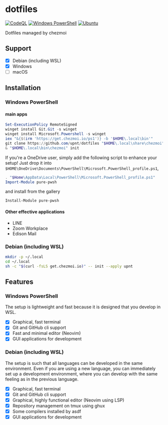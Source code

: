 # dotfiles

[![CodeQL](https://github.com/upnt/dotfiles/actions/workflows/github-code-scanning/codeql/badge.svg)](https://github.com/upnt/dotfiles/actions/workflows/github-code-scanning/codeql)
[![Windows PowerShell](https://github.com/upnt/dotfiles/actions/workflows/windows-installation.yml/badge.svg)](https://github.com/upnt/dotfiles/actions/workflows/windows-installation.yml)
[![Ubuntu](https://github.com/upnt/dotfiles/actions/workflows/ubuntu-installation.yml/badge.svg)](https://github.com/upnt/dotfiles/actions/workflows/ubuntu-installation.yml)

Dotfiles managed by chezmoi

## Support

- [x] Debian (including WSL)
- [x] Windows
- [ ] macOS

## Installation

### Windows PowerShell
#### main apps
```powershell
Set-ExecutionPolicy RemoteSigned
winget install Git.Git -s winget
winget install Microsoft.Powershell -s winget
iex "&{$(irm 'https://get.chezmoi.io/ps1')} -b '$HOME\.local\bin'"
git clone https://github.com/upnt/dotfiles "$HOME\.local\share\chezmoi"
& "$HOME\.local\bin\chezmoi" init
```

If you're a OneDrive user, simply add the following script to enhance your setup!
Just drop it into
`$HOME\OneDrive\Documents\PowerShell\Microsoft.PowerShell_profile.ps1`,

```powershell:Microsoft.PowerShell_profile.ps1
. "$Home\AppData\Local\PowerShell\Microsoft.PowerShell_profile.ps1"
Import-Module pure-pwsh
```

and install from the gallery

```pwsh
Install-Module pure-pwsh
```

#### Other effective applications

- LINE
- Zoom Workplace
- Edison Mail

### Debian (including WSL)

```bash
mkdir -p ~/.local
cd ~/.local
sh -c "$(curl -fsLS get.chezmoi.io)" -- init --apply upnt
```

## Features

### Windows PowerShell

The setup is lightweight and fast because it is designed that you develop in WSL.

- [x] Graphical, fast terminal
- [x] Git and GitHub cli support
- [x] Fast and minimal editor (Neovim)
- [x] GUI applications for development

### Debian (including WSL)

The setup is such that all languages can be developed in the same environment.
Even if you are using a new language,
you can immediately set up a development environment,
where you can develop with the same feeling as in the previous language.

- [x] Graphical, fast terminal
- [x] Git and GitHub cli support
- [x] Graphical, highly functional editor (Neovim using LSP)
- [x] Repository management on tmux using ghux
- [x] Some compilers installed by asdf
- [x] GUI applications for development
